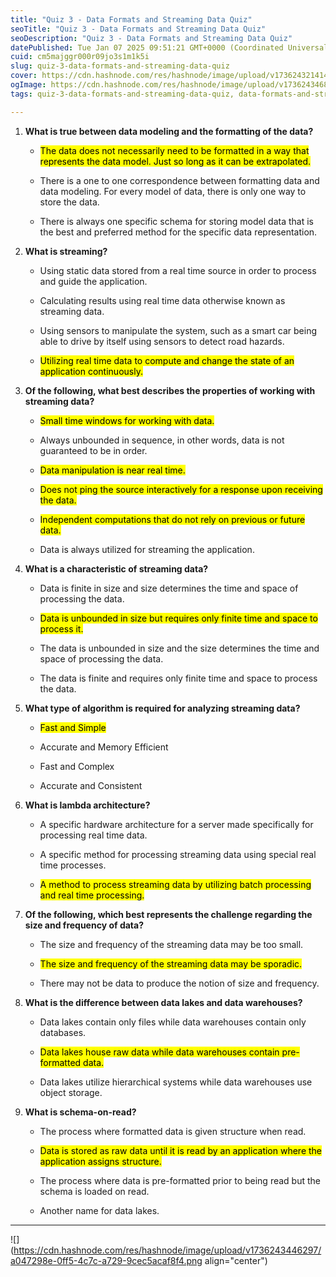 ```yaml
---
title: "Quiz 3 - Data Formats and Streaming Data Quiz"
seoTitle: "Quiz 3 - Data Formats and Streaming Data Quiz"
seoDescription: "Quiz 3 - Data Formats and Streaming Data Quiz"
datePublished: Tue Jan 07 2025 09:51:21 GMT+0000 (Coordinated Universal Time)
cuid: cm5majggr000r09jo3s1m1k5i
slug: quiz-3-data-formats-and-streaming-data-quiz
cover: https://cdn.hashnode.com/res/hashnode/image/upload/v1736243214147/91440139-ebf2-42dd-9143-cae79f359d09.png
ogImage: https://cdn.hashnode.com/res/hashnode/image/upload/v1736243468521/d49761c0-7a8b-4c99-b45e-ec0a04d0401a.png
tags: quiz-3-data-formats-and-streaming-data-quiz, data-formats-and-streaming-data-quiz

---
```


1. **What is true between data modeling and the formatting of the data?**
    
    * <mark>The data does not necessarily need to be formatted in a way that represents the data model. Just so long as it can be extrapolated.</mark>
        
    * There is a one to one correspondence between formatting data and data modeling. For every model of data, there is only one way to store the data.
        
    * There is always one specific schema for storing model data that is the best and preferred method for the specific data representation.
        
2. **What is streaming?**
    
    * Using static data stored from a real time source in order to process and guide the application.
        
    * Calculating results using real time data otherwise known as streaming data.
        
    * Using sensors to manipulate the system, such as a smart car being able to drive by itself using sensors to detect road hazards.
        
    * <mark>Utilizing real time data to compute and change the state of an application continuously.</mark>
        
3. **Of the following, what best describes the properties of working with streaming data?**
    
    * <mark>Small time windows for working with data.</mark>
        
    * Always unbounded in sequence, in other words, data is not guaranteed to be in order.
        
    * <mark>Data manipulation is near real time.</mark>
        
    * <mark>Does not ping the source interactively for a response upon receiving the data.</mark>
        
    * <mark>Independent computations that do not rely on previous or future data.</mark>
        
    * Data is always utilized for streaming the application.
        
4. **What is a characteristic of streaming data?**
    
    * Data is finite in size and size determines the time and space of processing the data.
        
    * <mark>Data is unbounded in size but requires only finite time and space to process it.</mark>
        
    * The data is unbounded in size and the size determines the time and space of processing the data.
        
    * The data is finite and requires only finite time and space to process the data.
        
5. **What type of algorithm is required for analyzing streaming data?**
    
    * <mark>Fast and Simple</mark>
        
    * Accurate and Memory Efficient
        
    * Fast and Complex
        
    * Accurate and Consistent
        
6. **What is lambda architecture?**
    
    * A specific hardware architecture for a server made specifically for processing real time data.
        
    * A specific method for processing streaming data using special real time processes.
        
    * <mark>A method to process streaming data by utilizing batch processing and real time processing.</mark>
        
7. **Of the following, which best represents the challenge regarding the size and frequency of data?**
    
    * The size and frequency of the streaming data may be too small.
        
    * <mark>The size and frequency of the streaming data may be sporadic.</mark>
        
    * There may not be data to produce the notion of size and frequency.
        
8. **What is the difference between data lakes and data warehouses?**
    
    * Data lakes contain only files while data warehouses contain only databases.
        
    * <mark>Data lakes house raw data while data warehouses contain pre-formatted data.</mark>
        
    * Data lakes utilize hierarchical systems while data warehouses use object storage.
        
9. **What is schema-on-read?**
    
    * The process where formatted data is given structure when read.
        
    * <mark>Data is stored as raw data until it is read by an application where the application assigns structure.</mark>
        
    * The process where data is pre-formatted prior to being read but the schema is loaded on read.
        
    * Another name for data lakes.
        

---

![](https://cdn.hashnode.com/res/hashnode/image/upload/v1736243446297/a047298e-0ff5-4c7c-a729-9cec5acaf8f4.png align="center")